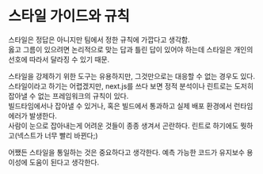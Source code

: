 # 스타일 가이드와 규칙

스타일은 정답은 아니지만 팀에서 정한 규칙에 가깝다고 생각함.  
옳고 그름이 있으려면 논리적으로 맞는 답과 틀린 답이 있어야 하는데 스타일은 개인의 선호에 따라서 달라징 수 있기 때문.  

스타일을 강제하기 위한 도구는 유용하지만, 그것만으로는 대응할 수 없는 경우도 있다.  
스타일이라고 하기는 어렵겠지만, next.js를 쓰다 보면 정적 분석이나 린트로는 도저히 잡아낼 수 없는 프레임워크의 규칙이 있다.  
빌드타임에서나 잡아낼 수 있거나, 혹은 빌드에서 통과하고 실제 배포 환경에서 런타임 에러가 발생한다.  
사람이 눈으로 잡아내는게 어려운 것들이 종종 생겨서 곤란하다. 린트로 하기에도 뭣하고(넥스트가 너무 빨리 바뀐다;)  

어쨌든 스타일을 통일하는 것은 중요하다고 생각한다. 예측 가능한 코드가 유지보수 용이성에 도움이 된다고 생각한다. 